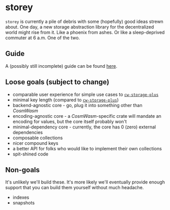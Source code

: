 # storey

`storey` is currently a pile of debris with some (hopefully) good ideas strewn about. One day, a new storage abstraction library for the decentralized world might rise from it. Like a phoenix from ashes. Or like a sleep-deprived commuter at 6 a.m. One of the two.

## Guide

A (possibly still incomplete) guide can be found [here](https://docs.cosmwasm.com/storey).

## Loose goals (subject to change)

- comparable user experience for simple use cases to [`cw-storage-plus`](https://github.com/CosmWasm/cw-storage-plus)
- minimal key length (compared to [`cw-storage-plus`](https://github.com/CosmWasm/cw-storage-plus))
- backend-agnostic core - go, plug it into something other than _CosmWasm_
- encoding-agnostic core - a _CosmWasm_-specific crate will mandate an encoding for values, but the core itself probably won't
- minimal-dependency core - currently, the core has 0 (zero) external dependencies
- composable collections
- nicer compound keys
- a better API for folks who would like to implement their own collections
- spit-shined code

## Non-goals

It's unlikely we'll build these. It's more likely we'll eventually provide enough support that you can build them yourself without much headache.

- indexes
- snapshots
